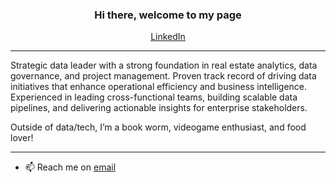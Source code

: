 <h3 align="center">Hi there, welcome to my page</h3>

<p align="center">
  <a href="https://www.linkedin.com/in/quinn-stevenson-627734b4/">LinkedIn</a>
</p>

---
Strategic data leader with a strong foundation in real estate analytics, data governance, and project management. Proven track record of driving data initiatives that enhance operational efficiency and business intelligence. Experienced in leading cross-functional teams, building scalable data pipelines, and delivering actionable insights for enterprise stakeholders.

Outside of data/tech, I’m a book worm, videogame enthusiast, and food lover! 

---

-  📫 Reach me on [email](mailto:quinnjstevenson@gmail.com)  

